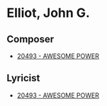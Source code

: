 # Elliot, John G.

## Composer

- [20493 - AWESOME POWER](/hymns/20493.md)

## Lyricist

- [20493 - AWESOME POWER](/hymns/20493.md)

